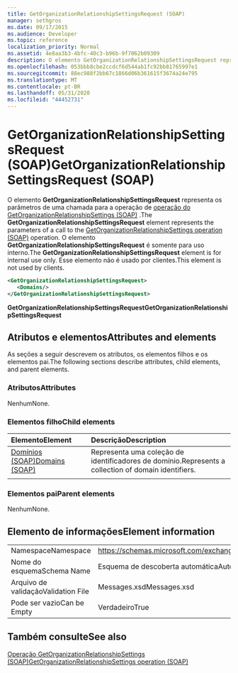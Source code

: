 ```yaml
---
title: GetOrganizationRelationshipSettingsRequest (SOAP)
manager: sethgros
ms.date: 09/17/2015
ms.audience: Developer
ms.topic: reference
localization_priority: Normal
ms.assetid: 4e8aa3b3-4bfc-40c3-b96b-9f7062b09309
description: O elemento GetOrganizationRelationshipSettingsRequest representa os parâmetros de uma chamada para a operação de operação do GetOrganizationRelationshipSettings (SOAP). O elemento GetOrganizationRelationshipSettingsRequest é somente para uso interno. Esse elemento não é usado por clientes.
ms.openlocfilehash: 053bbb8cbe2ccdcf6d544ab1fc92bb81765997e1
ms.sourcegitcommit: 88ec988f2bb67c1866d06b361615f3674a24e795
ms.translationtype: MT
ms.contentlocale: pt-BR
ms.lasthandoff: 05/31/2020
ms.locfileid: "44452731"
---
```

# <a name="getorganizationrelationshipsettingsrequest-soap"></a><span data-ttu-id="920c4-105">GetOrganizationRelationshipSettingsRequest (SOAP)</span><span class="sxs-lookup"><span data-stu-id="920c4-105">GetOrganizationRelationshipSettingsRequest (SOAP)</span></span>

<span data-ttu-id="920c4-106">O elemento **GetOrganizationRelationshipSettingsRequest** representa os parâmetros de uma chamada para a operação de [operação do GetOrganizationRelationshipSettings (SOAP)](getorganizationrelationshipsettings-operation-soap.md) .</span><span class="sxs-lookup"><span data-stu-id="920c4-106">The **GetOrganizationRelationshipSettingsRequest** element represents the parameters of a call to the [GetOrganizationRelationshipSettings operation (SOAP)](getorganizationrelationshipsettings-operation-soap.md) operation.</span></span> <span data-ttu-id="920c4-107">O elemento **GetOrganizationRelationshipSettingsRequest** é somente para uso interno.</span><span class="sxs-lookup"><span data-stu-id="920c4-107">The **GetOrganizationRelationshipSettingsRequest** element is for internal use only.</span></span> <span data-ttu-id="920c4-108">Esse elemento não é usado por clientes.</span><span class="sxs-lookup"><span data-stu-id="920c4-108">This element is not used by clients.</span></span> 
  
```XML
<GetOrganizationRelationshipSettingsRequest>
   <Domains/>
</GetOrganizationRelationshipSettingsRequest>
```

 <span data-ttu-id="920c4-109">**GetOrganizationRelationshipSettingsRequest**</span><span class="sxs-lookup"><span data-stu-id="920c4-109">**GetOrganizationRelationshipSettingsRequest**</span></span>
## <a name="attributes-and-elements"></a><span data-ttu-id="920c4-110">Atributos e elementos</span><span class="sxs-lookup"><span data-stu-id="920c4-110">Attributes and elements</span></span>

<span data-ttu-id="920c4-111">As seções a seguir descrevem os atributos, os elementos filhos e os elementos pai.</span><span class="sxs-lookup"><span data-stu-id="920c4-111">The following sections describe attributes, child elements, and parent elements.</span></span>
  
### <a name="attributes"></a><span data-ttu-id="920c4-112">Atributos</span><span class="sxs-lookup"><span data-stu-id="920c4-112">Attributes</span></span>

<span data-ttu-id="920c4-113">Nenhum</span><span class="sxs-lookup"><span data-stu-id="920c4-113">None.</span></span>
  
### <a name="child-elements"></a><span data-ttu-id="920c4-114">Elementos filho</span><span class="sxs-lookup"><span data-stu-id="920c4-114">Child elements</span></span>

|<span data-ttu-id="920c4-115">**Elemento**</span><span class="sxs-lookup"><span data-stu-id="920c4-115">**Element**</span></span>|<span data-ttu-id="920c4-116">**Descrição**</span><span class="sxs-lookup"><span data-stu-id="920c4-116">**Description**</span></span>|
|:-----|:-----|
|[<span data-ttu-id="920c4-117">Domínios (SOAP)</span><span class="sxs-lookup"><span data-stu-id="920c4-117">Domains (SOAP)</span></span>](domains-soap.md) <br/> |<span data-ttu-id="920c4-118">Representa uma coleção de identificadores de domínio.</span><span class="sxs-lookup"><span data-stu-id="920c4-118">Represents a collection of domain identifiers.</span></span>  <br/> |
|||
   
### <a name="parent-elements"></a><span data-ttu-id="920c4-119">Elementos pai</span><span class="sxs-lookup"><span data-stu-id="920c4-119">Parent elements</span></span>

<span data-ttu-id="920c4-120">Nenhum</span><span class="sxs-lookup"><span data-stu-id="920c4-120">None.</span></span>
  
## <a name="element-information"></a><span data-ttu-id="920c4-121">Elemento de informações</span><span class="sxs-lookup"><span data-stu-id="920c4-121">Element information</span></span>

|||
|:-----|:-----|
|<span data-ttu-id="920c4-122">Namespace</span><span class="sxs-lookup"><span data-stu-id="920c4-122">Namespace</span></span>  <br/> |https://schemas.microsoft.com/exchange/2010/Autodiscover  <br/> |
|<span data-ttu-id="920c4-123">Nome do esquema</span><span class="sxs-lookup"><span data-stu-id="920c4-123">Schema Name</span></span>  <br/> |<span data-ttu-id="920c4-124">Esquema de descoberta automática</span><span class="sxs-lookup"><span data-stu-id="920c4-124">Autodiscover schema</span></span>  <br/> |
|<span data-ttu-id="920c4-125">Arquivo de validação</span><span class="sxs-lookup"><span data-stu-id="920c4-125">Validation File</span></span>  <br/> |<span data-ttu-id="920c4-126">Messages.xsd</span><span class="sxs-lookup"><span data-stu-id="920c4-126">Messages.xsd</span></span>  <br/> |
|<span data-ttu-id="920c4-127">Pode ser vazio</span><span class="sxs-lookup"><span data-stu-id="920c4-127">Can be Empty</span></span>  <br/> |<span data-ttu-id="920c4-128">Verdadeiro</span><span class="sxs-lookup"><span data-stu-id="920c4-128">True</span></span>  <br/> |
   
## <a name="see-also"></a><span data-ttu-id="920c4-129">Também consulte</span><span class="sxs-lookup"><span data-stu-id="920c4-129">See also</span></span>



[<span data-ttu-id="920c4-130">Operação GetOrganizationRelationshipSettings (SOAP)</span><span class="sxs-lookup"><span data-stu-id="920c4-130">GetOrganizationRelationshipSettings operation (SOAP)</span></span>](getorganizationrelationshipsettings-operation-soap.md)

